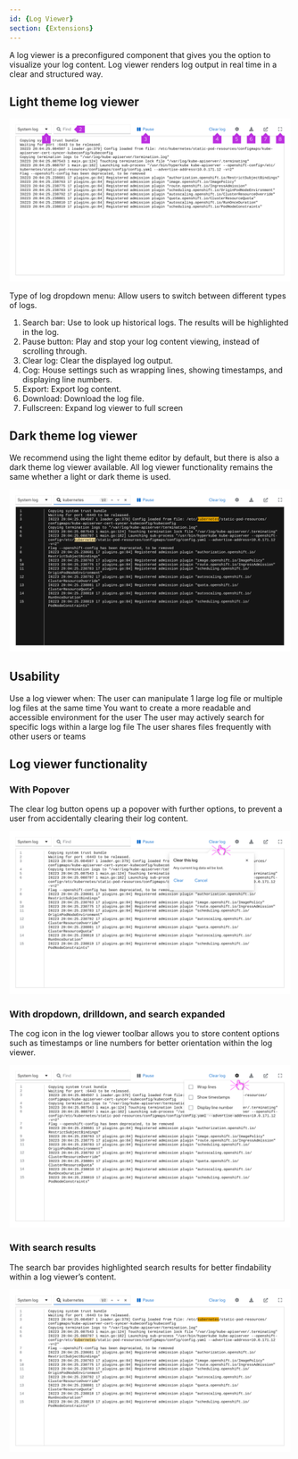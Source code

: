 ```yaml
---
id: {Log Viewer}
section: {Extensions}
---
```


A log viewer is a preconfigured component that gives you the option to visualize your log content. Log viewer renders log output in real time in a clear and structured way.

## Light theme log viewer

<img src="./img/logviewer.png" alt="Log Viewer"/>

Type of log dropdown menu: Allow users to switch between different types of logs.
1. Search bar: Use to look up historical logs. The results will be highlighted in the log.
2. Pause button: Play and stop your log content viewing, instead of scrolling through.
3. Clear log: Clear the displayed log output.
4. Cog: House settings such as wrapping lines, showing timestamps, and displaying line numbers.
5. Export: Export log content.
6. Download: Download the log file.
7. Fullscreen: Expand log viewer to full screen

## Dark theme log viewer
We recommend using the light theme editor by default, but there is also a dark theme log viewer
available. All log viewer functionality remains the same whether a light or dark theme is used.

<img src="./img/logviewerdark.png" alt="Dark theme log viewer"/>

## Usability
Use a log viewer when:
The user can manipulate 1 large log file or multiple log files at the same time
You want to create a more readable and accessible environment for the user
The user may actively search for specific logs within a large log file
The user shares files frequently with other users or teams

## Log viewer functionality

### With Popover
The clear log button opens up a popover with further options, to prevent a user from accidentally clearing their log content.

<img src="./img/logviewerclear.png" alt="Clear this log popover open on a Log viewer"/>

### With dropdown, drilldown, and search expanded
The cog icon in the log viewer toolbar allows you to store content options such as timestamps or line numbers for better orientation within the log viewer.

<img src="./img/logviewercog.png" alt="Cog options open on a Log viewer"/>

### With search results
The search bar provides highlighted search results for better findability within a log viewer’s content.

<img src="./img/logviewersearch.png" alt="Log Viewer with highlighted search results"/>